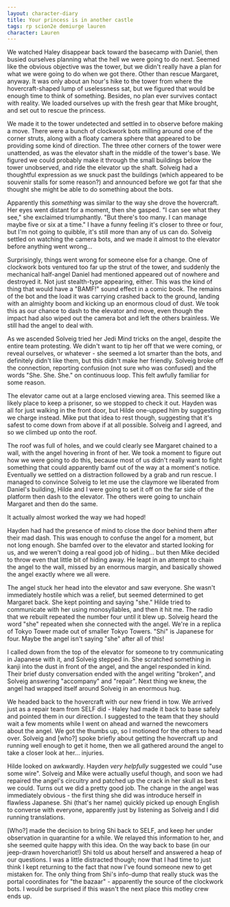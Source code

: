 ```yaml
---
layout: character-diary
title: Your princess is in another castle
tags: rp scion2e demiurge lauren
character: Lauren
---
```


We watched Haley disappear back toward the basecamp with Daniel, then busied ourselves planning what the hell we were going to do next. Seemed like the obvious objective was the tower, but we didn't really have a plan for what we were going to do when we got there. Other than rescue Margaret, anyway. It was only about an hour's hike to the tower from where the hovercraft-shaped lump of uselessness sat, but we figured that would be enough time to think of something. Besides, no plan ever survives contact with reality. We loaded ourselves up with the fresh gear that Mike brought, and set out to rescue the princess.

We made it to the tower undetected and settled in to observe before making a move. There were a bunch of clockwork bots milling around one of the corner struts, along with a floaty camera sphere that appeared to be providing some kind of direction. The three other corners of the tower were unattended, as was the elevator shaft in the middle of the tower's base. We figured we could probably make it through the small buildings below the tower unobserved, and ride the elevator up the shaft. Solveig had a thoughtful expression as we snuck past the buildings (which appeared to be souvenir stalls for some reason?) and announced before we got far that she thought she might be able to do something about the bots.

Apparently this *something* was similar to the way she drove the hovercraft. Her eyes went distant for a moment, then she gasped. "I can see what they see," she exclaimed triumphantly. "But there's too many. I can manage maybe five or six at a time." I have a funny feeling it's closer to three or four, but I'm not going to quibble, it's still more than any of us can do. Solveig settled on watching the camera bots, and we made it almost to the elevator before anything went wrong...

Surprisingly, things went wrong for someone else for a change. One of clockwork bots ventured too far up the strut of the tower, and suddenly the mechanical half-angel Daniel had mentioned appeared out of nowhere and destroyed it. Not just stealth-type appearing, either. This was the kind of thing that would have a "BAMF!" sound effect in a comic book. The remains of the bot and the load it was carrying crashed back to the ground, landing with an almighty boom and kicking up an enormous cloud of dust. We took this as our chance to dash to the elevator and move, even though the impact had also wiped out the camera bot and left the others brainless. We still had the angel to deal with.

As we ascended Solveig tried her Jedi Mind tricks on the angel, despite the entire team protesting. We didn't want to tip her off that we were coming, or reveal ourselves, or whatever - she seemed a lot smarter than the bots, and definitely didn't like them, but this didn't make her friendly. Solveig broke off the connection, reporting confusion (not sure who was confused) and the words "She. She. She." on continuous loop. This felt awfully familiar for some reason.

The elevator came out at a large enclosed viewing area. This seemed like a likely place to keep a prisoner, so we stopped to check it out. Hayden was all for just walking in the front door, but Hilde one-upped him by suggesting we charge instead. Mike put that idea to rest though, suggesting that it's safest to come down from above if at all possible. Solveig and I agreed, and so we climbed up onto the roof.

The roof was full of holes, and we could clearly see Margaret chained to a wall, with the angel hovering in front of her. We took a moment to figure out how we were going to do this, because most of us didn't really want to fight something that could apparently bamf out of the way at a moment's notice. Eventually we settled on a distraction followed by a grab and run rescue. I managed to convince Solveig to let me use the claymore we liberated from Daniel's building, Hilde and I were going to set it off on the far side of the platform then dash to the elevator. The others were going to unchain Margaret and then do the same.

It actually almost worked the way we had hoped!

Hayden had had the presence of mind to close the door behind them after their mad dash. This was enough to confuse the angel for a moment, but not long enough. She bamfed over to the elevator and started looking for us, and we weren't doing a real good job of hiding... but then Mike decided to throw even that little bit of hiding away. He leapt in an attempt to chain the angel to the wall, missed by an enormous margin, and basically showed the angel exactly where we all were.

The angel stuck her head into the elevator and saw everyone. She wasn't immediately hostile which was a relief, but seemed determined to get Margaret back. She kept pointing and saying "she." Hilde tried to communicate with her using monosyllables, and then it hit me. The radio that we rebuilt repeated the number four until it blew up. Solveig heard the word "she" repeated when she connected with the angel. We're in a replica of Tokyo Tower made out of smaller Tokyo Towers. "Shi" is Japanese for four. Maybe the angel isn't saying "she" after all of this!

I called down from the top of the elevator for someone to try communicating in Japanese with it, and Solveig stepped in. She scratched something in kanji into the dust in front of the angel, and the angel responded in kind. Their brief dusty conversation ended with the angel writing "broken", and Solveig answering "accompany" and "repair". Next thing we knew, the angel had wrapped itself around Solveig in an enormous hug.

We headed back to the hovercraft with our new friend in tow. We arrived just as a repair team from SELF did - Haley had made it back to base safely and pointed them in our direction. I suggested to the team that they should wait a few moments while I went on ahead and warned the newcomers about the angel. We got the thumbs up, so I motioned for the others to head over. Solveig and [who?] spoke briefly about getting the hovercraft up and running well enough to get it home, then we all gathered around the angel to take a closer look at her... injuries.

Hilde looked on awkwardly. Hayden *very helpfully* suggested we could "use some wire". Solveig and Mike were actually useful though, and soon we had repaired the angel's circuitry and patched up the crack in her skull as best we could. Turns out we did a pretty good job. The change in the angel was immediately obvious - the first thing she did was introduce herself in flawless Japanese. Shi (that's her name) quickly picked up enough English to converse with everyone, apparently just by listening as Solveig and I did running translations.

[Who?] made the decision to bring Shi back to SELF, and keep her under observation in quarantine for a while. We relayed this information to her, and she seemed quite happy with this idea. On the way back to base (in our jeep-drawn hoverchariot!) Shi told us about herself and answered a heap of our questions. I was a little distracted though; now that I had time to just think I kept returning to the fact that now I've found someone new to get mistaken for. The only thing from Shi's info-dump that really stuck was the portal coordinates for "the bazaar" - apparently the source of the clockwork bots. I would be surprised if this wasn't the next place this motley crew ends up.